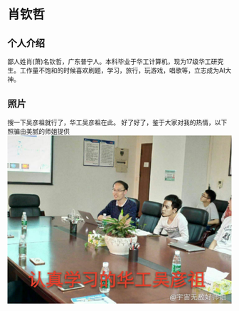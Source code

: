 # 肖钦哲
## 个人介绍
鄙人姓肖(萧)名钦哲，广东普宁人。本科毕业于华工计算机，现为17级华工研究生。工作量不饱和的时候喜欢刷题，学习，旅行，玩游戏，唱歌等，立志成为AI大神。
## 照片
搜一下吴彦祖就行了，华工吴彦祖在此。
好了好了，鉴于大家对我的热情，以下照骗由美腻的师姐提供
![photo](./imgs/xqz.jpg)
